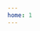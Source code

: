 ```yaml
---
home: 1
---
```


<article>

<div id="home-slide" class="video-full">
</div>

<!--div class="video-full" data-src="/assets/img/APS001.jpg" data-video="/assets/video/AP_Website_Slideshow_1.ogv" data-placeholder="/assets/img/APS001.jpg">
<video preload="auto" autoplay="autoplay" muted="muted" loop="" poster="/assets/img/APS001.jpg"><source src="/assets/video/AP_Website_Slideshow_1.ogv" type="video/ogg">
</video>
</div-->

</article>
